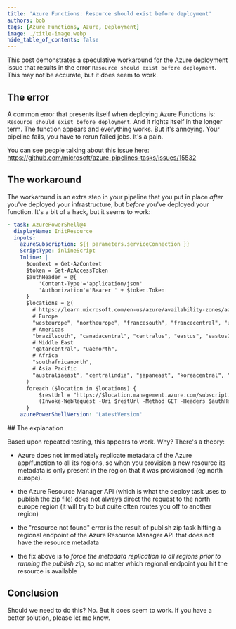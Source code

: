 ```yaml
---
title: 'Azure Functions: Resource should exist before deployment'
authors: bob
tags: [Azure Functions, Azure, Deployment]
image: ./title-image.webp
hide_table_of_contents: false
---
```


This post demonstrates a speculative workaround for the Azure deployment issue that results in the error `Resource should exist before deployment`. This may not be accurate, but it does seem to work.

## The error

A common error that presents itself when deploying Azure Functions is: `Resource should exist before deployment`. And it rights itself in the longer term. The function appears and everything works. But it's annoying. Your pipeline fails, you have to rerun failed jobs. It's a pain.

You can see people talking about this issue here: https://github.com/microsoft/azure-pipelines-tasks/issues/15532

## The workaround

The workaround is an extra step in your pipeline that you put in place _after_ you've deployed your infrastructure, but _before_ you've deployed your function. It's a bit of a hack, but it seems to work:

```yml
- task: AzurePowerShell@4
  displayName: InitResource
  inputs:
    azureSubscription: ${{ parameters.serviceConnection }}
    ScriptType: inlineScript
    Inline: |
      $context = Get-AzContext
      $token = Get-AzAccessToken
      $authHeader = @{
          'Content-Type'='application/json'
          'Authorization'='Bearer ' + $token.Token
      }
      $locations = @(
        # https://learn.microsoft.com/en-us/azure/availability-zones/az-overview#azure-regions-with-availability-zones
        # Europe
        "westeurope", "northeurope", "francesouth", "francecentral", "ukwest", "uksouth", "germanywestcentral", "norwayeast", "swedencentral", "switzerlandnorth",
        # Americas
        "brazilsouth", "canadacentral", "centralus", "eastus", "eastus2", "southcentralus", "westus2", "westus3",
        # Middle East
        "qatarcentral", "uaenorth",
        # Africa
        "southafricanorth",
        # Asia Pacific
        "australiaeast", "centralindia", "japaneast", "koreacentral", "southeastasia", "eastasia"
      )
      foreach ($location in $locations) {
          $restUrl = "https://$location.management.azure.com/subscriptions/$(subscriptionId)/resourceGroups/$(azureResourceGroup)/providers/Microsoft.Web/sites/$(namerWapiFunctionApp)?api-version=2022-03-01";
          (Invoke-WebRequest -Uri $restUrl -Method GET -Headers $authHeader).Headers
      }
    azurePowerShellVersion: 'LatestVersion'
```

## The explanation

Based upon repeated testing, this appears to work. Why? There's a theory:

- Azure does not immediately replicate metadata of the Azure app/function to all its regions, so when you provision a new resource its metadata is only present in the region that it was provisioned (eg north europe).

- the Azure Resource Manager API (which is what the deploy task uses to publish the zip file) does not always direct the request to the north europe region (it will try to but quite often routes you off to another region)

- the "resource not found" error is the result of publish zip task hitting a regional endpoint of the Azure Resource Manager API that does not have the resource metadata

- the fix above is to _force the metadata replication to all regions prior to running the publish zip_, so no matter which regional endpoint you hit the resource is available

## Conclusion

Should we need to do this? No. But it does seem to work. If you have a better solution, please let me know.
